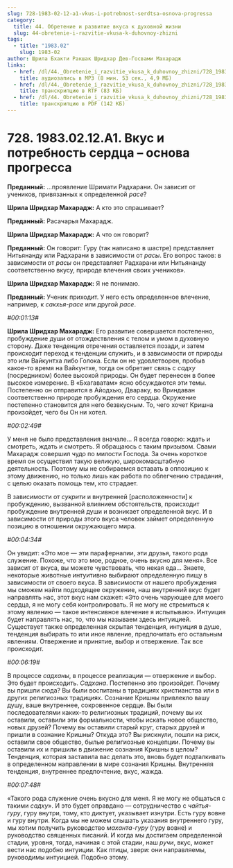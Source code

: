 ```yaml
---
slug: 728-1983-02-12-a1-vkus-i-potrebnost-serdtsa-osnova-progressa
category:
  title: 44. Обретение и развитие вкуса к духовной жизни
  slug: 44-obretenie-i-razvitie-vkusa-k-duhovnoy-zhizni
tags:
  - title: "1983.02"
    slug: 1983-02
author: Шрила Бхакти Ракшак Шридхар Дев-Госвами Махарадж
links:
  - href: /dl/44._Obretenie_i_razvitie_vkusa_k_duhovnoy_zhizni/728_1983.02.12.A1_SridharMj_Vkus_i_potrebnost_serdca--osnova_progressa.mp3
    title: аудиозапись в MP3 (8 мин. 53 сек., 4,9 МБ)
  - href: /dl/44._Obretenie_i_razvitie_vkusa_k_duhovnoy_zhizni/728_1983.02.12.A1_SridharMj_Vkus_i_potrebnost_serdca--osnova_progressa.rtf
    title: транскрипцию в RTF (83 КБ)
  - href: /dl/44._Obretenie_i_razvitie_vkusa_k_duhovnoy_zhizni/728_1983.02.12.A1_SridharMj_Vkus_i_potrebnost_serdca--osnova_progressa.pdf
    title: транскрипцию в PDF (142 КБ)
---
```


# 728. 1983.02.12.A1. Вкус и потребность сердца – основа прогресса

**Преданный:** …проявление Шримати Радхарани. Он зависит от учеников, привязанных к определенной *расе*?

**Шрила Шридхар Махарадж:** А кто это спрашивает?

**Преданный:** Расачарья Махарадж.

**Шрила Шридхар Махарадж:** А что он говорит?

**Преданный:** Он говорит: Гуру (так написано в шастре) представляет Нитьянанду или Радхарани в зависимости от *расы*. Его вопрос таков: в зависимости от *расы* он представляет Радхарани или Нитьянанду соответственно вкусу, природе влечения своих учеников».

**Шрила Шридхар Махарадж:** Я не понимаю.

**Преданный:** Ученик приходит. У него есть определенное влечение, например, к *сакхья-расе* или другой *расе*.

*#00:01:13#*

**Шрила Шридхар Махарадж:** Его развитие совершается постепенно, пробуждение души от отождествления с телом и умом в духовную сторону. Даже тенденция отречения оставляется позади, и затем происходит переход к тенденции служить, и в зависимости от природы это или Вайкунтха либо Голока. Если он не удовлетворен, пробыв какое-то время на Вайкунтхе, тогда он обретает связь с *садху* (посредником) более высокой природы. Он будет перенесен в более высокое измерение. В «Бхагаватам» ясно обсуждаются эти темы. Постепенно он отправится в Айодхью, Двараку, во Вриндаван соответственно природе пробуждения его сердца. Окружение постепенно становится для него безвкусным. То, чего хочет Кришна произойдет, чего бы Он ни хотел.

*#00:02:49#*

У меня не было представления вначале… Я всегда говорю: ждать и смотреть, ждать и смотреть. Я обращаюсь с таким призывом. Свами Махарадж совершил чудо по милости Господа. За очень короткое время он осуществил такую великую, широкомасштабную деятельность. Поэтому мы не собираемся вставать в оппозицию к этому движению, но только лишь как работа по облегчению страдания, с целью оказать помощь тем, кто страдает.

В зависимости от *сукрити* и внутренней [расположенности] к пробуждению, вызванной влиянием обстоятельств, происходит пробуждение внутренней души и возникает определенной вкус. И в зависимости от природы этого вкуса человек займет определенную позицию в отношении окружающего мира.

*#00:04:34#*

Он увидит: «Это мое — эти параферналии, эти друзья, такого рода служение. Похоже, что это мое, родное, очень вкусно для меня». Все зависит от вкуса, вы можете чувствовать, что некая еда… Знаете, некоторые животные интуитивно выбирают определенную пищу в зависимости от своего вкуса. В зависимости от нашего пробуждения мы сможем найти подходящее окружение, наш внутренний вкус будет направлять нас, этот вкус нам скажет: «Это очень чарующее для моего сердца, я не могу себя контролировать. Я не могу не стремиться к этому явлению — такое интенсивное влечение я испытываю». Интуиция будет направлять нас, то, что мы называем здесь интуицией. Существует также определенная скрытая тенденция, интуиция в душе, тенденция выбирать то или иное явление, предпочитать его остальным явлениям. Отвержение и принятие, выбор и отвержение. Так все происходит.

*#00:06:19#*

В процессе *садханы*, в процессе реализации — отвержение и выбор. Это будет происходить. *Садхана*. Постепенно это произойдет. Почему вы пришли сюда? Вы были воспитаны в традициях христианства или в других религиозных традициях. Сознание Кришны привлекло вашу душу, ваше внутреннее, сокровенное сердце. Вы были последователями каких-то религиозных традиций, почему вы их оставили, оставили эти формальности, чтобы искать новое общество, новых друзей? Почему вы оставили старый круг, старых друзей и пришли в сознание Кришны? Откуда это? Вы рискнули, пошли на риск, оставили свое общество, былые религиозные концепции. Почему вы оставили их и пришили в движение сознания Кришны в целом? Тенденция, которая заставила вас делать это, вновь будет подталкивать в определенном направлении в мире сознания Кришны. Внутренняя тенденция, внутреннее предпочтение, вкус, жажда.

*#00:07:48#*

«Такого рода служение очень вкусно для меня. Я не могу не общаться с такими *садху*». И это будет оправдано — сотрудничество с *чайтья-гуру*, гуру внутри, тому, кто диктует, указывает изнутри. Есть гуру вовне и гуру внутри. Когда мы не можем слышать указания внутреннего гуру, мы хотим получить руководство *маханта-гуру* (гуру вовне) и руководство священных писаний. И когда мы достигаем определенной стадии, уровня, тогда, начиная с этой стадии, наш *ручи*, вкус, может вести нас подобно интуиции. Как птицы, звери: они направляемы, руководимы интуицией. Подобно этому.

